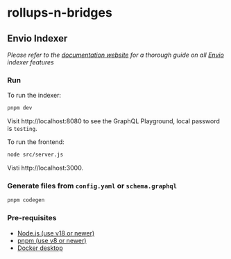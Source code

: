 # rollups-n-bridges

## Envio Indexer

*Please refer to the [documentation website](https://docs.envio.dev) for a thorough guide on all [Envio](https://envio.dev) indexer features*

### Run

To run the indexer:

```bash
pnpm dev
```

Visit http://localhost:8080 to see the GraphQL Playground, local password is `testing`.

To run the frontend:

```bash
node src/server.js
```

Visti http://localhost:3000.

### Generate files from `config.yaml` or `schema.graphql`

```bash
pnpm codegen
```

### Pre-requisites

- [Node.js (use v18 or newer)](https://nodejs.org/en/download/current)
- [pnpm (use v8 or newer)](https://pnpm.io/installation)
- [Docker desktop](https://www.docker.com/products/docker-desktop/)
